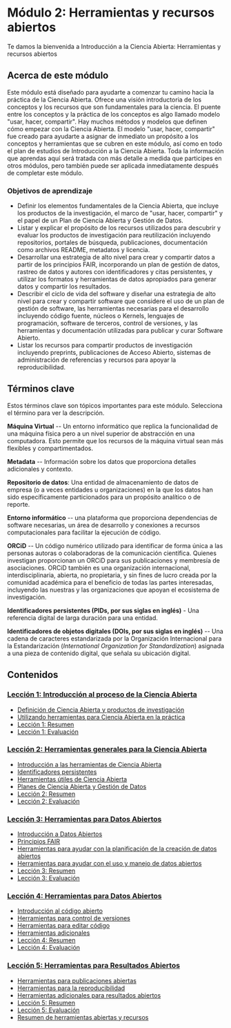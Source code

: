 # Módulo 2: Herramientas y recursos abiertos

Te damos la bienvenida a Introducción a la Ciencia Abierta: Herramientas y recursos abiertos

## Acerca de este módulo

Este módulo está diseñado para ayudarte a comenzar tu camino hacia la práctica de la Ciencia Abierta. Ofrece una visión introductoria de los conceptos y los recursos que son fundamentales para la ciencia. El puente entre los conceptos y la práctica de los conceptos es algo llamado modelo "usar, hacer, compartir". Hay muchos métodos y modelos que definen cómo empezar con la Ciencia Abierta. El modelo "usar, hacer, compartir" fue creado para ayudarte a asignar de inmediato un propósito a los conceptos y herramientas que se cubren en este módulo, así como en todo el plan de estudios de Introducción a la Ciencia Abierta. Toda la información que aprendas aquí será tratada con más detalle a medida que participes en otros módulos, pero también puede ser aplicada inmediatamente después de completar este módulo.

### Objetivos de aprendizaje

-   Definir los elementos fundamentales de la Ciencia Abierta, que incluye los productos de la investigación, el marco de "usar, hacer, compartir" y el papel de un Plan de Ciencia Abierta y Gestión de Datos.
-   Listar y explicar el propósito de los recursos utilizados para descubrir y evaluar los productos de investigación para reutilización incluyendo repositorios, portales de búsqueda, publicaciones, documentación como archivos README, metadatos y licencia.
-   Desarrollar una estrategia de alto nivel para crear y compartir datos a partir de los principios FAIR, incorporando un plan de gestión de datos, rastreo de datos y autores con identificadores y citas persistentes, y utilizar los formatos y herramientas de datos apropiados para generar datos y compartir los resultados.
-   Describir el ciclo de vida del software y diseñar una estrategia de alto nivel para crear y compartir software que considere el uso de un plan de gestión de software, las herramientas necesarias para el desarrollo incluyendo código fuente, núcleos o Kernels, lenguajes de programación, software de terceros, control de versiones, y las herramientas y documentación utilizadas para publicar y curar Software Abierto.
-   Listar los recursos para compartir productos de investigación incluyendo preprints, publicaciones de Acceso Abierto, sistemas de administración de referencias y recursos para apoyar la reproducibilidad.

## Términos clave

Estos términos clave son tópicos importantes para este módulo. Selecciona el término para ver la descripción.

**Máquina Virtual** -- Un entorno informático que replica la funcionalidad de una máquina física pero a un nivel superior de abstracción en una computadora. Esto permite que los recursos de la máquina virtual sean más flexibles y compartimentados.

**Metadata** -- Información sobre los datos que proporciona detalles adicionales y contexto.

**Repositorio de datos**: Una entidad de almacenamiento de datos de empresa (o a veces entidades u organizaciones) en la que los datos han sido específicamente particionados para un propósito analítico o de reporte.

**Entorno informático** -- una plataforma que proporciona dependencias de software necesarias, un área de desarrollo y conexiones a recursos computacionales para facilitar la ejecución de código.

**ORCiD** -- Un código numérico utilizado para identificar de forma única a las personas autoras o colaboradoras de la comunicación científica. Quienes investigan proporcionan un ORCiD para sus publicaciones y membresía de asociaciones. ORCiD también es una organización internacional, interdisciplinaria, abierta, no propietaria, y sin fines de lucro creada por la comunidad académica para el beneficio de todas las partes interesadas, incluyendo las nuestras y las organizaciones que apoyan el ecosistema de investigación.

**Identificadores persistentes (PIDs, por sus siglas en inglés)** - Una referencia digital de larga duración para una entidad.

**Identificadores de objetos digitales (DOIs, por sus siglas en inglés)** -- Una cadena de caracteres estandarizada por la Organización Internacional para la Estandarización (*International Organization for Standardization*) asignada a una pieza de contenido digital, que señala su ubicación digital.

## Contenidos

### [Lección 1: Introducción al proceso de la Ciencia Abierta](./Lesson_1)

-   [Definición de Ciencia Abierta y productos de investigación](./Lesson_1#definicion-de-ciencia-abierta-y-productos-de-investigacion)
-   [Utilizando herramientas para Ciencia Abierta en la práctica](./Lesson_1#utilizando-herramientas-para-ciencia-abierta-en-la-practica)
-   [Lección 1: Resumen](./Lesson_1#leccion-1-resumen)
-   [Lección 1: Evaluación](./Lesson_1#leccion-1-evaluacion)

### [Lección 2: Herramientas generales para la Ciencia Abierta](./Module_2/Lesson_2)

-   [Introducción a las herramientas de Ciencia Abierta](./Lesson_2#introduccion-herramientas-ciencia-abierta)
-   [Identificadores persistentes](./Lesson_2#identificadores-persistentes)
-   [Herramientas útiles de Ciencia Abierta](./Lesson_2#herramientas-utiles-ciencia-abierta)
-   [Planes de Ciencia Abierta y Gestión de Datos](./Lesson_2#planes-ciencia-abierta-gestion-datos)
-   [Lección 2: Resumen](./Lesson_2#leccion-2-resumen)
-   [Lección 2: Evaluación](./Lesson_2#leccion-2-evaluacion)

### [Lección 3: Herramientas para Datos Abiertos](./Lesson_3)

-   [Introducción a Datos Abiertos](./Lesson_3#introduccion-datos-abiertos)
-   [Principios FAIR](./Lesson_3#principios-FAIR)
-   [Herramientas para ayudar con la planificación de la creación de datos abiertos](./Lesson_3#herramientas-ayudar-creacion-datos-abiertos)
-   [Herramientas para ayudar con el uso y manejo de datos abiertos](./Lesson_3#herramientas-ayudar-uso-manejo-datos-abiertos)
-   [Lección 3: Resumen](./Lesson_3#leccion-3-resumen)
-   [Lección 3: Evaluación](./Lesson_3#leccion-3-evaluacion)

### [Lección 4: Herramientas para Datos Abiertos](./Lesson_4)

-   [Introducción al código abierto](./Lesson_4#introduccion-codigo-abierto)
-   [Herramientas para control de versiones](./Lesson_4#herramientas-control-versiones)
-   [Herramientas para editar código](./Lesson_4#herramientas-editar-codigo)
-   [Herramientas adicionales](./Lesson_4#herramientas-adicionales)
-   [Lección 4: Resumen](./Lesson_4#leccion-4-resumen)
-   [Lección 4: Evaluación](./Lesson_4#leccion-4-evaluacion)

### [Lección 5: Herramientas para Resultados Abiertos](./Lesson_5)

-   [Herramientas para publicaciones abiertas](./Lesson_5#herramientas-publicaciones-abiertas)
-   [Herramientas para la reproducibilidad](./Lesson_5#herramientas-reproducibilidad)
-   [Herramientas adicionales para resultados abiertos](./Lesson_5#herramientas-adicionales-resultados-abiertos)
-   [Lección 5: Resumen](./Lesson_5#leccion-5-resumen)
-   [Lección 5: Evaluación](./Lesson_5#leccion-5-evaluacion)
-   [Resumen de herramientas abiertas y recursos](./Lesson_5#resumen-herramientas-recursos)
